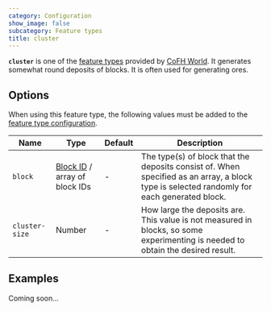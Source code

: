 ```yaml
---
category: Configuration
show_image: false
subcategory: Feature types
title: cluster
---
```


**`cluster`** is one of the [feature types](../) provided by [CoFH
World](../../../). It generates somewhat round deposits of blocks. It is often
used for generating ores.


Options
-------

When using this feature type, the following values must be added to the [feature
type configuration](../../feature-format/#feature-type-configuration).


|Name|Type|Default|Description|
|--- |--- |--- |--- |
|`block`|[Block ID](../../common-formats/block-id/) / array of block IDs|-|The type(s) of block that the deposits consist of. When specified as an array, a block type is selected randomly for each generated block.|
|`cluster-size`|Number|-|How large the deposits are. This value is not measured in blocks, so some experimenting is needed to obtain the desired result.|




Examples
--------

Coming soon...
